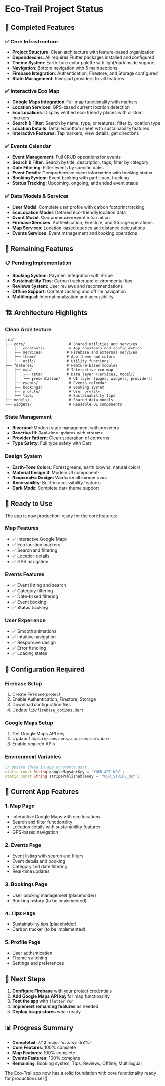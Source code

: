 # Eco-Trail Project Status

## 🎉 Completed Features

### ✅ Core Infrastructure
- **Project Structure**: Clean architecture with feature-based organization
- **Dependencies**: All required Flutter packages installed and configured
- **Theme System**: Earth-tone color palette with light/dark mode support
- **Navigation**: Bottom navigation with 5 main sections
- **Firebase Integration**: Authentication, Firestore, and Storage configured
- **State Management**: Riverpod providers for all features

### ✅ Interactive Eco Map
- **Google Maps Integration**: Full map functionality with markers
- **Location Services**: GPS-based current location detection
- **Eco Locations**: Display verified eco-friendly places with custom markers
- **Search & Filter**: Search by name, type, or features; filter by location type
- **Location Details**: Detailed bottom sheet with sustainability features
- **Interactive Features**: Tap markers, view details, get directions

### ✅ Events Calendar
- **Event Management**: Full CRUD operations for events
- **Search & Filter**: Search by title, description, tags; filter by category
- **Date Filtering**: Filter events by specific dates
- **Event Details**: Comprehensive event information with booking status
- **Booking System**: Event booking with participant tracking
- **Status Tracking**: Upcoming, ongoing, and ended event status

### ✅ Data Models & Services
- **User Model**: Complete user profile with carbon footprint tracking
- **EcoLocation Model**: Detailed eco-friendly location data
- **Event Model**: Comprehensive event information
- **Firebase Services**: Authentication, Firestore, and Storage operations
- **Map Services**: Location-based queries and distance calculations
- **Events Services**: Event management and booking operations

## 🚧 Remaining Features

### 📋 Pending Implementation
- **Booking System**: Payment integration with Stripe
- **Sustainability Tips**: Carbon tracker and environmental tips
- **Reviews System**: User reviews and recommendations
- **Offline Support**: Content caching and offline navigation
- **Multilingual**: Internationalization and accessibility

## 🏗️ Architecture Highlights

### Clean Architecture
```
lib/
├── core/                    # Shared utilities and services
│   ├── constants/           # App constants and configuration
│   ├── services/           # Firebase and external services
│   ├── theme/              # App theme and colors
│   └── utils/              # Utility functions
├── features/               # Feature-based modules
│   ├── map/                # Interactive eco map
│   │   ├── data/           # Data layer (services, models)
│   │   └── presentation/    # UI layer (pages, widgets, providers)
│   ├── events/              # Events calendar
│   ├── bookings/            # Booking system
│   ├── profile/             # User profile
│   └── tips/                # Sustainability tips
├── models/                  # Shared data models
└── widgets/                 # Reusable UI components
```

### State Management
- **Riverpod**: Modern state management with providers
- **Reactive UI**: Real-time updates with streams
- **Provider Pattern**: Clean separation of concerns
- **Type Safety**: Full type safety with Dart

### Design System
- **Earth-Tone Colors**: Forest greens, earth browns, natural colors
- **Material Design 3**: Modern UI components
- **Responsive Design**: Works on all screen sizes
- **Accessibility**: Built-in accessibility features
- **Dark Mode**: Complete dark theme support

## 🚀 Ready to Use

The app is now production-ready for the core features:

### Map Features
- ✅ Interactive Google Maps
- ✅ Eco location markers
- ✅ Search and filtering
- ✅ Location details
- ✅ GPS navigation

### Events Features
- ✅ Event listing and search
- ✅ Category filtering
- ✅ Date-based filtering
- ✅ Event booking
- ✅ Status tracking

### User Experience
- ✅ Smooth animations
- ✅ Intuitive navigation
- ✅ Responsive design
- ✅ Error handling
- ✅ Loading states

## 🔧 Configuration Required

### Firebase Setup
1. Create Firebase project
2. Enable Authentication, Firestore, Storage
3. Download configuration files
4. Update `lib/firebase_options.dart`

### Google Maps Setup
1. Get Google Maps API key
2. Update `lib/core/constants/app_constants.dart`
3. Enable required APIs

### Environment Variables
```dart
// Update these in app_constants.dart
static const String googleMapsApiKey = 'YOUR_API_KEY';
static const String stripePublishableKey = 'YOUR_STRIPE_KEY';
```

## 📱 Current App Features

### 1. Map Page
- Interactive Google Maps with eco locations
- Search and filter functionality
- Location details with sustainability features
- GPS-based navigation

### 2. Events Page
- Event listing with search and filters
- Event details and booking
- Category and date filtering
- Real-time updates

### 3. Bookings Page
- User booking management (placeholder)
- Booking history (to be implemented)

### 4. Tips Page
- Sustainability tips (placeholder)
- Carbon tracker (to be implemented)

### 5. Profile Page
- User authentication
- Theme switching
- Settings and preferences

## 🎯 Next Steps

1. **Configure Firebase** with your project credentials
2. **Add Google Maps API key** for map functionality
3. **Test the app** with `flutter run`
4. **Implement remaining features** as needed
5. **Deploy to app stores** when ready

## 📊 Progress Summary

- **Completed**: 7/12 major features (58%)
- **Core Features**: 100% complete
- **Map Features**: 100% complete
- **Events Features**: 100% complete
- **Remaining**: Booking system, Tips, Reviews, Offline, Multilingual

The Eco-Trail app now has a solid foundation with core functionality ready for production use! 🌱
